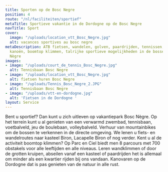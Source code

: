 ```yaml
---
title: Sporten op de Bosc Negre
position: 4
route: "/nl/faciliteiten/sportief"
metaTitle: Sportieve vakantie in de Dordogne op de Bosc Negre
navTitle: Sport
cover:
  image: "/uploads/location_vtt_Bosc_Negre.jpg"
  alt: vacances sportives au bosc negre
metaDescription: ATB fietsen, wandelen, golven, paardrijden, tennissen, bergbeklimmen,
  kanoën, boomtop klimmen, talrijke sportieve mogelijkheden in de bossen rond Bosc
  Nègre
images:
- image: "/uploads/court_de_tennis_Bosc_Negre.jpg"
  alt: Tennisbaan Bosc Negre
- image: "/uploads/location_vtt_Bosc_Negre.jpg"
  alt: fietsen huren Bosc Negre
- image: "/uploads/Tennis_Bosc_Negre_2.JPG"
  alt: Tennisbaan Bosc Negre
- image: "/uploads/vtt-en-dordogne.jpg"
  alt: 'Fietsen in de Dordogne '
layout: Service
---
```


Bent u sportief?
Dan kunt u zich uitleven op vakantiepark Bosc Nègre. Op het terrein kunt u al genieten van een verwarmd zwembad, tennisbaan, voetbalveld, jeu de boulebaan, volleybalveld.
Verhuur van mountainbikes om de bossen te verkennen in de directe omgeving. We lenen u fiets- en wandelroutes naar kasteel Biron, Lacapelle Biron of nog verder.
Kent u al de activiteit boomtop klimmen? Op Parc en Ciel biedt men 8 parcours met 700 obstakels voor alle leeftijden en alle niveaus.
Leren wandklimmen of door de grotten kruipen, abseilen vanaf een kasteel of paardrijden het is allemaal om minder als een kwartier rijden bij ons vandaan. Kanovaren op de Dordogne dat is pas genieten van de natuur in alle rust.
